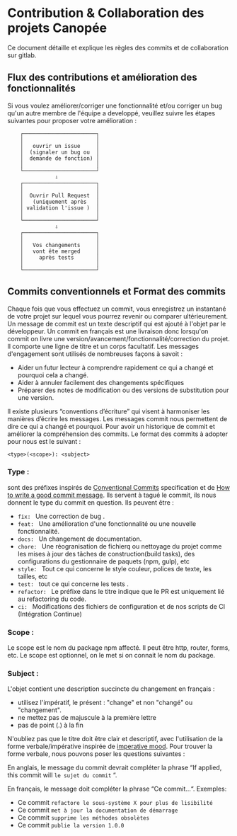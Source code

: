 # Contribution & Collaboration des projets Canopée

Ce document détaille et explique les règles des commits et de collaboration sur gitlab.

## Flux des contributions et amélioration des fonctionnalités

Si vous voulez améliorer/corriger une fonctionnalité et/ou corriger un bug qu'un autre membre de l'équipe a developpé, veuillez suivre les étapes suivantes pour proposer votre amélioration :

```
    ┌───────────────────────┐
    │                       │
    │   ouvrir un issue     │
    │  (signaler un bug ou  │
    │  demande de fonction) │
    │                       │
    └───────────────────────┘
               ⇩
    ┌───────────────────────┐
    │                       │
    │  Ouvrir Pull Request  │
    │   (uniquement après   │
    │ validation l'issue )  │
    │                       │
    └───────────────────────┘
               ⇩
    ┌───────────────────────┐
    │                       │
    │   Vos changements     │
    │   vont ête merged     │
    │     après tests       │
    │                       │
    └───────────────────────┘
```

<!-- ## Issues

[Open an issue](https://github.com/asyncapi/asyncapi/issues/new) **only** if you want to report a bug or a feature. Don't open issues for questions or support, instead join our [Slack workspace](https://www.asyncapi.com/slack-invite) and ask there. Don't forget to follow our [Slack Etiquette](https://github.com/asyncapi/community/blob/master/slack-etiquette.md) while interacting with community members! It's more likely you'll get help, and much faster!

## Bug Reports and Feature Requests

Please use our issues templates that provide you with hints on what information we need from you to help you out.

## Pull Requests

**Please, make sure you open an issue before starting with a Pull Request, unless it's a typo or a really obvious error.** Pull requests are the best way to propose changes to the specification. Get familiar with our document that explains [Git workflow](https://github.com/asyncapi/community/blob/master/git-workflow.md) used in our repositories. -->

## Commits conventionnels et Format des commits

Chaque fois que vous effectuez un commit, vous enregistrez un instantané de votre projet sur lequel vous pourrez revenir ou comparer ultérieurement. Un message de commit est un texte descriptif qui est ajouté à l'objet par le développeur. Un commit en français est une livraison donc lorsqu'on commit on livre une version/avancement/fonctionnalité/correction du projet. Il comporte une ligne de titre et un corps facultatif.
Les messages d'engagement sont utilisés de nombreuses façons à savoit :

- Aider un futur lecteur à comprendre rapidement ce qui a changé et pourquoi cela a changé.
- Aider à annuler facilement des changements spécifiques
- Préparer des notes de modification ou des versions de substitution pour une version.

Il existe plusieurs “conventions d’écriture” qui visent à harmoniser les manières d’écrire les messages.
Les messages commit nous permettent de dire ce qui a changé et pourquoi. Pour avoir un historique de commit et améliorer la compréhension des commits. Le format des commits à adopter pour nous est le suivant :

```
<type>(<scope>): <subject>
```

### Type :

<type> sont des préfixes inspirés de [Conventional Commits](https://www.conventionalcommits.org/en/v1.0.0/#summary) specification et de [How to write a good commit message](https://dev.to/chrissiemhrk/git-commit-message-5e21). Ils servent à tagué le commit, ils nous donnent le type du commit en question. Ils peuvent être :

- `fix: ` Une correction de bug .
- `feat: ` Une amélioration d'une fonctionnalité ou une nouvelle fonctionnalité.
- `docs: ` Un changement de documentation.
- `chore: ` Une réogranisation de fichierq ou nettoyage du projet comme les mises à jour des tâches de construction(build tasks), des configurations du gestionnaire de paquets (npm, gulp), etc
- `style: ` Tout ce qui concerne le style couleur, polices de texte, les tailles, etc
- `test: ` tout ce qui concerne les tests .
- `refactor: ` Le préfixe dans le titre indique que le PR est uniquement lié au refactoring du code.
- `ci: ` Modifications des fichiers de configuration et de nos scripts de CI (Intégration Continue)

### Scope :

Le scope est le nom du package npm affecté. Il peut être http, router, forms, etc.
Le scope est optionnel, on le met si on connait le nom du package.

### Subject :

L'objet contient une description succincte du changement en français :

- utilisez l'impératif, le présent : "change" et non "changé" ou "changement".
- ne mettez pas de majuscule à la première lettre
- pas de point (.) à la fin

N'oubliez pas que le titre doit être clair et descriptif, avec l'utilisation de la forme verbale/impérative inspirée de [imperative mood](https://chris.beams.io/posts/git-commit/#imperative).
Pour trouver la forme verbale, nous pouvons poser les questions suivantes :

En anglais, le message du commit devrait compléter la phrase “If applied, this commit will `le sujet du commit` “.

En français, le message doit compléter la phrase “Ce commit…“. Exemples:

- Ce commit `refactore le sous-système X pour plus de lisibilité`
- Ce commit `met à jour la documentation de démarrage`
- Ce commit `supprime les méthodes obsolètes`
- Ce commit `publie la version 1.0.0`
